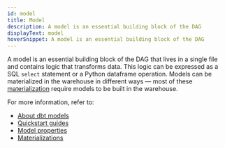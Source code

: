 ```yaml
---
id: model
title: Model
description: A model is an essential building block of the DAG
displayText: model
hoverSnippet: A model is an essential building block of the DAG
---
```


A model is an essential building block of the DAG that lives in a single file and contains logic that transforms data. This logic can be expressed as a SQL `select` statement or a Python dataframe operation. Models can be materialized in the warehouse in different ways &mdash; most of these [materialization](/terms/materialization) require models to be built in the warehouse. 

For more information, refer to:

* [About dbt models](/docs/build/models)
* [Quickstart guides](/guides?tags=Quickstart)
* [Model properties](/reference/model-properties)
* [Materializations](/reference/resource-configs/materialized)

